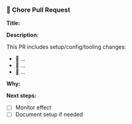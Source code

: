 ### 🔧 Chore Pull Request

**Title:**
<!-- e.g. chore: configure CORS middleware -->

**Description:**

This PR includes setup/config/tooling changes:

- 🧰 ...
- 🧰 ...
- 🧰 ...

**Why:**

<!-- Explain why this chore is needed -->

**Next steps:**

- [ ] Monitor effect
- [ ] Document setup if needed
